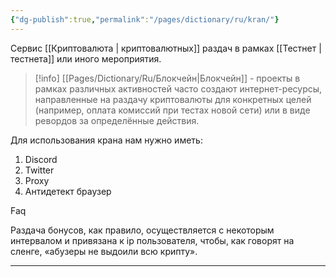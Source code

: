 ```yaml
---
{"dg-publish":true,"permalink":"/pages/dictionary/ru/kran/"}
---
```



Сервис [[Криптовалюта \| криптовалютных]] раздач в рамках [[Тестнет \| тестнета]] или иного мероприятия.

> [!info]
> [[Pages/Dictionary/Ru/Блокчейн\|Блокчейн]] - проекты в рамках различных активностей часто создают интернет-ресурсы, направленные на раздачу криптовалюты для конкретных целей (например, оплата комиссий при тестах новой сети) или в виде ревордов за определённые действия.

Для использования крана нам нужно иметь:

1. Discord
2. Twitter
3. Proxy
4. Антидетект браузер

Faq

Раздача бонусов, как правило, осуществляется с некоторым интервалом и привязана к ip пользователя, чтобы, как говорят на сленге, «абузеры не выдоили всю крипту».

---
